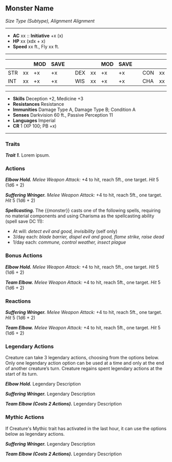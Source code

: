 ## Monster Name
*Size Type (Subtype), Alignment Alignment*
___
- **AC** xx   ::   **Initiative** +x (x)
- **HP** xx (xdx + x)
- **Speed** xx ft., Fly xx ft.
___
|     |    | MOD | SAVE |   |     |    | MOD | SAVE |   |     |    | MOD | SAVE |
|-----|----|-----|------|---|-----|----|-----|------|---|-----|----|-----|------|
| STR | xx | +x  | +x   |   | DEX | xx | +x  | +x   |   | CON | xx | +x  | +x   |
| INT | xx | +x  | +x   |   | WIS | xx | +x  | +x   |   | CHA | xx | +x  | +x   |
___
- **Skills** Deception +2, Medicine +3
- **Resistances** Resistance
- **Immunities** Damage Type A, Damage Type B; Condition A
- **Senses** Darkvision 60 ft., Passive Perception 11
- **Languages** Imperial
- **CR** 1 (XP 100; PB +x)
___
### Traits
***Trait 1.*** Lorem ipsum.

### Actions
***Elbow Hold.*** *Melee Weapon Attack:* +4 to hit, reach 5ft., one target. *Hit* 5 (1d6 + 2) 

***Suffering Wringer.*** *Melee Weapon Attack:* +4 to hit, reach 5ft., one target. *Hit* 5 (1d6 + 2) 

***Spellcasting.*** The {{monster}} casts one of the following spells, requiring no material components and using Charisma as the spellcasting ability (spell save DC 11):<br>
- At will: _detect evil and good, invisibility_ (self only)<br>
- 3/day each: _blade barrier, dispel evil and good, flame strike, raise dead_<br>
- 1/day each: _commune, control weather, insect plague_

### Bonus Actions
***Elbow Hold.*** *Melee Weapon Attack:* +4 to hit, reach 5ft., one target. *Hit* 5 (1d6 + 2) 

***Team Elbow.*** *Melee Weapon Attack:* +4 to hit, reach 5ft., one target. *Hit* 5 (1d6 + 2) 

### Reactions
***Suffering Wringer.*** *Melee Weapon Attack:* +4 to hit, reach 5ft., one target. *Hit* 5 (1d6 + 2) 

***Team Elbow.*** *Melee Weapon Attack:* +4 to hit, reach 5ft., one target. *Hit* 5 (1d6 + 2) 

### Legendary Actions
Creature can take 3 legendary actions, choosing from the options below. Only one legendary action option can be used at a time and only at the end of another creature’s turn. Creature regains spent legendary actions at the start of its turn.

***Elbow Hold.*** Legendary Description 

***Suffering Wringer.*** Legendary Description 

***Team Elbow (Costs 2 Actions).*** Legendary Description 

### Mythic Actions
If Creature's Mythic trait has activated in the last hour, it can use the options below as legendary actions.

***Suffering Wringer.*** Legendary Description 

***Team Elbow (Costs 2 Actions).*** Legendary Description 

